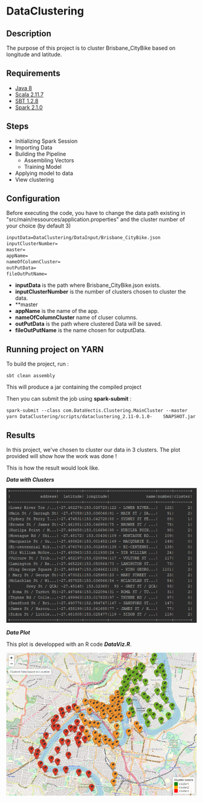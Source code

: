 # DataClustering 

## Description

The purpose of this project is to cluster Brisbane_CityBike based on longitude and latitude. 

## Requirements

* [Java 8](https://www.java.com/fr/download/faq/java8.xml)
* [Scala 2.11.7](https://www.scala-lang.org/download/2.11.7.html)
* [SBT 1.2.8](https://piccolo.link/sbt-1.2.8.zip)
* [Spark 2.1.0](https://spark.apache.org/releases/spark-release-2-1-0.html)

## Steps

* Initializing Spark Session
* Importing Data
* Building the Pipeline
  * Assembling Vectors
  * Training Model
* Applying model to data
* View clustering

## Configuration

Before executing the code, you have to change the data path existing in "src/main/ressources/application.properties" and the cluster number of your choice (by default 3)

    inputData=DataClustering/DataInput/Brisbane_CityBike.json
    inputClusterNumber=
    master=
    appName=
    nameOfColumnCluster=
    outPutData=
    fileOutPutName=

* **inputData** is the path where Brisbane_CityBike.json exists.
* **inputClusterNumber** is the number of clusters chosen to cluster the data.
* **master
* **appName** is the name of the app.
* **nameOfColumnCluster** name of cluser columns.
* **outPutData** is the path where clustered Data will be saved.
* **fileOutPutName** is the name chosen for outputData.

## Running project on YARN

To build the project, run : 

    sbt clean assembly
    
This will produce a jar containing the compiled project

Then you can submit the job using **spark-submit** :

    spark-submit --class com.DataVectis.Clustering.MainCluster --master yarn DataClustering/scripts/dataclustering_2.11-0.1.0-    SNAPSHOT.jar

## Results

In this project, we've chosen to cluster our data in 3 clusters. The plot provided will show how the work was done ! 

This is how the result would look like.

***Data with Clusters***

![Data Clustered](https://github.com/nackachy/DataClustering/blob/master/dataWithClusters.PNG)

***Data Plot***

This plot is developped with an R code ***DataViz.R***.

![Data Plot](https://github.com/nackachy/DataClustering/blob/master/Map.png)




